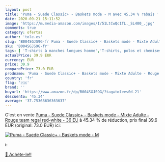 ```yaml
---
layout: post
title: 'Puma - Suede Classic+ - Baskets mode - M avec 45.34 % rabais '
date: 2020-09-21 15:11:52
image: 'https://m.media-amazon.com/images/I/51LtCwQc1TL._SL400_.jpg'
comments: true
category: ofertas
author: 'tole.es'
slug: 'B004SGJS9G-fr Puma - Suede Classic+ - Baskets mode - Mixte Adulte -...'
sku: 'B004SGJS9G-fr'
tags: [ 'T-shirts à manches longues homme','T-shirts, polos et chemises homme','Vêtements','Vêtements homme', ]
actualPrice: 39.9 EUR
currency: EUR
price: 39.9
comparePrice: 73.0 EUR
prodname: 'Puma - Suede Classic+ - Baskets mode - Mixte Adulte - Rouge  team regal red-white  - 36 EU'
country: 'fr'
flag: '🇫🇷'
brand: ''
buyurl: 'https://www.amazon.fr/dp/B004SGJS9G/?tag=tolees0d-21'
descuento: '45.34'
average: '37.75363636363637'
---
```


C'est en vente [Puma - Suede Classic+ - Baskets mode - Mixte Adulte - Rouge  team regal red-white  - 36 EU](https://www.amazon.fr/dp/B004SGJS9G/?tag=tolees0d-21)  à  45.34 % de réduction, prix final  39.9 EUR (original: 73.0 EUR) ici:

[![Puma - Suede Classic+ - Baskets mode - M](https://m.media-amazon.com/images/I/51LtCwQc1TL._SL400_.jpg)](https://www.amazon.fr/dp/B004SGJS9G/?tag=tolees0d-21)

ℹ️:


[🛒 Achète-le!!](https://www.amazon.fr/dp/B004SGJS9G/?tag=tolees0d-21)
